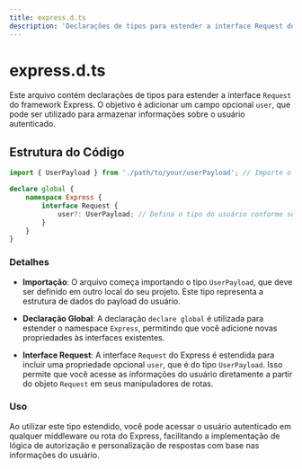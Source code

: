 ```yaml
---
title: express.d.ts
description: 'Declarações de tipos para estender a interface Request do Express com informações do usuário.'
---
```


# express.d.ts

Este arquivo contém declarações de tipos para estender a interface `Request` do framework Express. O objetivo é adicionar um campo opcional `user`, que pode ser utilizado para armazenar informações sobre o usuário autenticado.

## Estrutura do Código

```typescript
import { UserPayload } from './path/to/your/userPayload'; // Importe o tipo que representa o payload do seu usuário, se você o tiver

declare global {
    namespace Express {
        interface Request {
            user?: UserPayload; // Defina o tipo do usuário conforme seu payload
        }
    }
}
```

### Detalhes

- **Importação**: O arquivo começa importando o tipo `UserPayload`, que deve ser definido em outro local do seu projeto. Este tipo representa a estrutura de dados do payload do usuário.
  
- **Declaração Global**: A declaração `declare global` é utilizada para estender o namespace `Express`, permitindo que você adicione novas propriedades às interfaces existentes.

- **Interface Request**: A interface `Request` do Express é estendida para incluir uma propriedade opcional `user`, que é do tipo `UserPayload`. Isso permite que você acesse as informações do usuário diretamente a partir do objeto `Request` em seus manipuladores de rotas.

### Uso

Ao utilizar este tipo estendido, você pode acessar o usuário autenticado em qualquer middleware ou rota do Express, facilitando a implementação de lógica de autorização e personalização de respostas com base nas informações do usuário.
